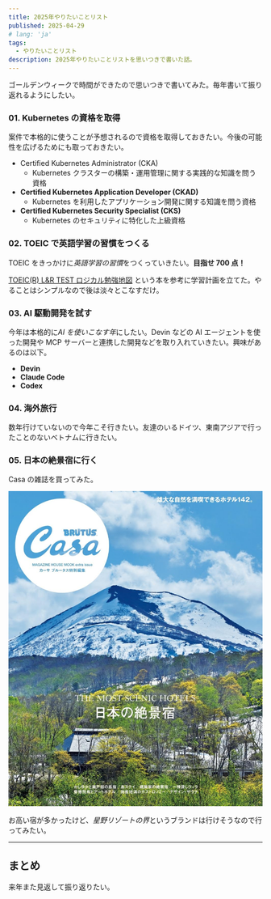 ```yaml
---
title: 2025年やりたいことリスト
published: 2025-04-29
# lang: 'ja'
tags: 
  - やりたいことリスト
description: 2025年やりたいことリストを思いつきで書いた話。
---
```


ゴールデンウィークで時間ができたので思いつきで書いてみた。毎年書いて振り返れるようにしたい。

### 01. Kubernetes の資格を取得

案件で本格的に使うことが予想されるので資格を取得しておきたい。今後の可能性を広げるためにも取っておきたい。

- Certified Kubernetes Administrator (CKA)
  - Kubernetes クラスターの構築・運用管理に関する実践的な知識を問う資格
- **Certified Kubernetes Application Developer (CKAD)**
  - Kubernetes を利用したアプリケーション開発に関する知識を問う資格
- **Certified Kubernetes Security Specialist (CKS)**
  - Kubernetes のセキュリティに特化した上級資格

### 02. TOEIC で英語学習の習慣をつくる

TOEIC をきっかけに*英語学習の習慣*をつくっていきたい。**目指せ 700 点！**

[TOEIC(R) L&R TEST ロジカル勉強地図](https://amzn.asia/d/4glkue6) という本を参考に学習計画を立てた。やることはシンプルなので後は淡々とこなすだけ。

### 03. AI 駆動開発を試す

今年は本格的に*AI を使いこなす年*にしたい。Devin などの AI エージェントを使った開発や MCP サーバーと連携した開発などを取り入れていきたい。興味があるのは以下。

- **Devin**
- **Claude Code**
- **Codex**

### 04. 海外旅行

数年行けていないので今年こそ行きたい。友達のいるドイツ、東南アジアで行ったことのないベトナムに行きたい。

### 05. 日本の絶景宿に行く

Casa の雑誌を買ってみた。

![Casa 雑誌の表紙](../images/casa.jpg)

お高い宿が多かったけど、*星野リゾートの界*というブランドは行けそうなので行ってみたい。

<hr>

## まとめ

来年また見返して振り返りたい。
